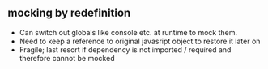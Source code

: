## mocking by redefinition 

* Can switch out globals like console etc. at runtime to mock them. 
* Need to keep a reference to original javasript object to restore it later on 
* Fragile; last resort if dependency is not imported / required and therefore cannot be mocked